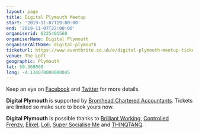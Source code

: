 ```yaml
---
layout: page
title: Digital Plymouth Meetup
start: '2019-11-07T19:00:00'
end: '2019-11-07T22:00:00'
organiserid: 8225401568
organiserName: Digital Plymouth
organiserAltName: digital-plymouth
ticketurl: https://www.eventbrite.co.uk/e/digital-plymouth-meetup-tickets-53543387714
venue: The Loft
geographic: Plymouth
lat: 50.369008
long: -4.134078000000045
---
```

<P>Keep an eye on <A HREF="https://www.facebook.com/digitalplymouth/" TARGET="_blank" REL="nofollow noopener noreferrer">Facebook</A> and <A HREF="https://twitter.com/DigitalPlymouth" TARGET="_blank" REL="nofollow noopener noreferrer">Twitter</A> for more details.</P>
<P><STRONG>Digital Plymouth </STRONG>is supported by <A HREF="http://www.bromheadco.co.uk/" TARGET="_blank" REL="nofollow noopener noreferrer">Bromhead Chartered Accountants</A>. Tickets are limited so make sure to book yours now.</P>
<P><STRONG>Digital Plymouth</STRONG> is possible thanks to <A HREF="http://www.brilliantworking.com/" TARGET="_blank" REL="nofollow noopener noreferrer">Brilliant Working</A>, <A HREF="https://www.controlledfrenzy.co.uk/" TARGET="_blank" REL="nofollow noopener noreferrer">Controlled Frenzy</A>, <A HREF="https://www.elixel.co.uk/" TARGET="_blank" REL="nofollow noopener noreferrer">Elixel</A>, <A HREF="https://createwithloli.com/" TARGET="_blank" REL="nofollow noopener noreferrer">Loli</A>, <A HREF="http://supersocialiseme.com/" TARGET="_blank" REL="nofollow noopener noreferrer">Super Socialise Me</A> and <A HREF="http://thinqtanq.spaces.nexudus.com/en" TARGET="_blank" REL="nofollow noopener noreferrer">THINQTANQ</A>.</P>
